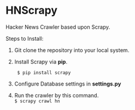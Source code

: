 HNScrapy
========

Hacker News Crawler based upon Scrapy.

Steps to Install:

1. Git clone the repository into your local system.
2. Install Scrapy via **pip**.

        $ pip install scrapy
3. Configure Database settings in **settings.py**
4. Run the crawler by this command.  
        `$ scrapy crawl hn`

